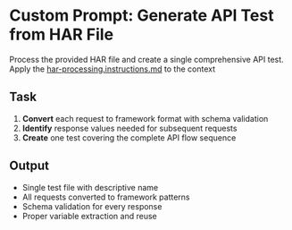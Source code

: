 

# Custom Prompt: Generate API Test from HAR File

Process the provided HAR file and create a single comprehensive API test.
Apply the [har-processing.instructions.md](../instructions/har-processing.instructions.md) to the context

## Task
1. **Convert** each request to framework format with schema validation
2. **Identify** response values needed for subsequent requests  
3. **Create** one test covering the complete API flow sequence

## Output
- Single test file with descriptive name
- All requests converted to framework patterns
- Schema validation for every response
- Proper variable extraction and reuse